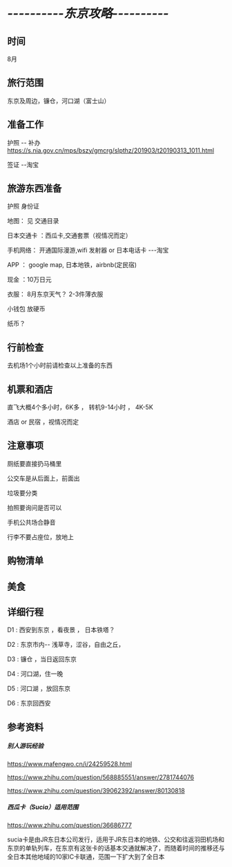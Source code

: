 #  *----------东京攻略----------*

## 时间
   8月

## 旅行范围

东京及周边，镰仓，河口湖（富士山）

## 准备工作
   护照 -- 补办 https://s.nia.gov.cn/mps/bszy/gmcrg/slpthz/201903/t20190313_1011.html

   签证 --淘宝

## 旅游东西准备
   护照 身份证

   地图： 见 交通目录

   日本交通卡 ：西瓜卡,交通套票（视情况而定）

   手机网络： 开通国际漫游,wifi 发射器 or 日本电话卡 ---淘宝

   APP ： google map, 日本地铁，airbnb(定民宿)

   现金 ：10万日元

   衣服： 8月东京天气？ 2-3件薄衣服

   小钱包 放硬币

   纸币？

## 行前检查

去机场1个小时前请检查以上准备的东西

## 机票和酒店
直飞大概4个多小时，6K多 ， 转机9-14小时 ， 4K-5K

酒店 or 民宿 ，视情况而定

## 注意事项
  厕纸要直接扔马桶里
  
  公交车是从后面上，前面出
  
  垃圾要分类

  拍照要询问是否可以

  手机公共场合静音

  行李不要占座位，放地上

## 购物清单

## 美食

## 详细行程

D1 : 西安到东京 ，看夜景 ， 日本铁塔？

D2 : 东京市内-- 浅草寺，涩谷，自由之丘，

D3 : 镰仓 ，当日返回东京

D4 : 河口湖，住一晚

D5 : 河口湖 ，放回东京

D6 : 东京回西安



## 参考资料
##### 别人游玩经验
https://www.mafengwo.cn/i/24259528.html

https://www.zhihu.com/question/568885551/answer/2781744076

https://www.zhihu.com/question/39062392/answer/80130818

##### 西瓜卡（Sucia）适用范围
https://www.zhihu.com/question/36686777

sucia卡是由JR东日本公司发行，适用于JR东日本的地铁、公交和往返羽田机场和东京的单轨列车，在东京有这张卡的话基本交通就解决了，而随着时间的推移还与全日本其他地域的10家IC卡联通，范围一下扩大到了全日本
